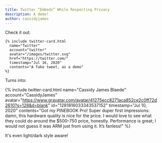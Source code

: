 ```yaml
---
title: Twitter “Embeds” While Respecting Privacy
description: A demo!
author: cassidyjames
---
```

Check it out:

```liquid
{% include twitter-card.html
  name="Twitter"
  account="twitter"
  avatar="/images/twitter.svg"
  href="https://twitter.com/"
  timestamp="Jul 16, 2020"
  contents="A fake tweet, as a demo"
%}
```

Turns into:

{% include twitter-card.html
  name="Cassidy James Blaede"
  account="CassidyJames"
  avatar="https://www.gravatar.com/avatar/41275ecc8271aca852ce2c0ff72d2610?s=128&d=blank"
  id="1281816033343537152"
  timestamp="Jul 10, 2020"
  contents="Got my PINEBOOK Pro! Super duper first impressions: damn, this hardware quality is nice for the price. I would love to see what they could do around the $500–750 price, honestly. Performance is great; I would not guess it was ARM just from using it. It’s fanless!"
%}

It's even light/dark style aware!
